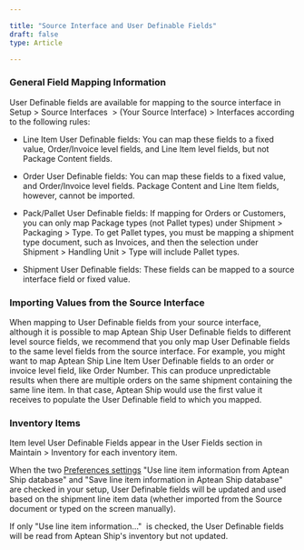 ```yaml
---

title: "Source Interface and User Definable Fields"
draft: false
type: Article

---
```


### General Field Mapping Information

User Definable fields are available for mapping to the source interface in Setup > Source Interfaces  > (Your Source Interface) > Interfaces according to the following rules:

* Line Item User Definable fields: You can map these fields to a fixed value, Order/Invoice level fields, and Line Item level fields, but not Package Content fields.

* Order User Definable fields: You can map these fields to a fixed value, and Order/Invoice level fields. Package Content and Line Item fields, however, cannot be imported.

* Pack/Pallet User Definable fields: If mapping for Orders or Customers, you can only map Package types (not Pallet types) under Shipment > Packaging > Type. To get Pallet types, you must be mapping a shipment type document, such as Invoices, and then the selection under Shipment > Handling Unit > Type will include Pallet types.

* Shipment User Definable fields: These fields can be mapped to a source interface field or fixed value.

### Importing Values from the Source Interface

When mapping to User Definable fields from your source interface, although it is possible to map Aptean Ship User Definable fields to different level source fields, we recommend that you only map User Definable fields to the same level fields from the source interface. For example, you might want to map Aptean Ship Line Item User Definable fields to an order or invoice level field, like Order Number. This can produce unpredictable results when there are multiple orders on the same shipment containing the same line item. In that case, Aptean Ship would use the first value it receives to populate the User Definable field to which you mapped.

### Inventory Items

Item level User Definable Fields appear in the User Fields section in Maintain > Inventory for each inventory item.

When the two [Preferences settings](general-preferences.md) "Use line item information from Aptean Ship database" and "Save line item information in Aptean Ship database" are checked in your setup, User Definable fields will be updated and used based on the shipment line item data (whether imported from the Source document or typed on the screen manually).

If only "Use line item information..."  is checked, the User Definable fields will be read from Aptean Ship's inventory but not updated.

